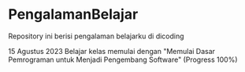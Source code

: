 # PengalamanBelajar
Repository ini berisi pengalaman belajarku di dicoding

15 Agustus 2023
Belajar kelas memulai dengan "Memulai Dasar Pemrograman untuk Menjadi Pengembang Software" (Progress 100%)
